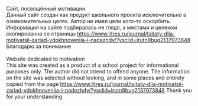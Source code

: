 Сайт, посвящённый мотивации
<br>Данный сайт создан как продукт школьного проекта исключительно в ознакомительных целях. Автор не имел цели кого-то оскорбить. Информация на сайте подбиралась не глядя, а местами и целеком скопированна со страницы <a href="https://www.litres.ru/journal/tsitaty-dlia-motivatsii-zariad-vdokhnoveniia-i-nadezhdy/?ysclid=lrutn9bug2137973848">https://www.litres.ru/journal/tsitaty-dlia-motivatsii-zariad-vdokhnoveniia-i-nadezhdy/?ysclid=lrutn9bug2137973848<a> Благодарю за понимание
<br> <br> Website dedicated to motivation
<br>This site was created as a product of a school project for informational purposes only. The author did not intend to offend anyone. The information on the site was selected without looking, and in some places and entirely copied from the page <a href="https://www.litres.ru/journal/tsitaty-dlia-motivatsii-zariad-vdokhnoveniia-i-nadezhdy/?ysclid=lrutn9bug2137973848" >https://www.litres.ru/journal/tsitaty-dlia-motivatsii-zariad-vdokhnoveniia-i-nadezhdy/?ysclid=lrutn9bug2137973848<a> Thank you for your understanding
